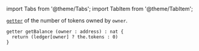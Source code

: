 import Tabs from '@theme/Tabs';
import TabItem from '@theme/TabItem';


[`getter`](/docs/reference/declarations/entrypoint#getter) of the number of tokens owned by `owner`.


<Tabs defaultValue="code">

<TabItem value="code" label="Code">

```archetype
getter getBalance (owner : address) : nat {
  return (ledger[owner] ? the.tokens : 0)
}
```

</TabItem>

</Tabs>